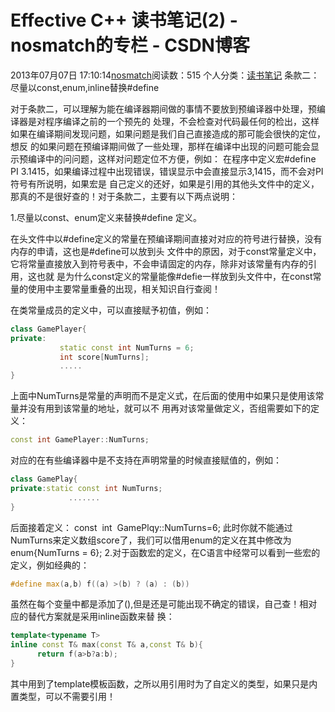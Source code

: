 # Effective C++ 读书笔记(2) - nosmatch的专栏 - CSDN博客
2013年07月07日 17:10:14[nosmatch](https://me.csdn.net/HDUTigerkin)阅读数：515
个人分类：[读书笔记](https://blog.csdn.net/HDUTigerkin/article/category/1432055)
条款二：尽量以const,enum,inline替换#define
> 
对于条款二，可以理解为能在编译器期间做的事情不要放到预编译器中处理，预编译器是对程序编译之前的一个预先的
处理，不会检查对代码最任何的检出，这样如果在编译期间发现问题，如果问题是我们自己直接造成的那可能会很快的定位，想反
的如果问题在预编译期间做了一些处理，那样在编译中出现的问题可能会显示预编译中的问问题，这样对问题定位不方便，例如：
在程序中定义宏#define PI 3.1415，如果编译过程中出现错误，错误显示中会直接显示3,1415，而不会对PI符号有所说明，如果宏是
自己定义的还好，如果是引用的其他头文件中的定义，那真的不是很好查的！对于条款二，主要有以下两点说明：
> 
1.尽量以const、enum定义来替换#define 定义。
> 
在头文件中以#define定义的常量在预编译期间直接对对应的符号进行替换，没有内存的申请，这也是#define可以放到头
文件中的原因，对于const常量定义中，它将常量直接放入到符号表中，不会申请固定的内存，除非对该常量有内存的引用，这也就
是为什么const定义的常量能像#defie一样放到头文件中，在const常量的使用中主要常量重叠的出现，相关知识自行查阅！
> 
在类常量成员的定义中，可以直接赋予初值，例如：
```cpp
class GamePlayer{
private:
           static const int NumTurns = 6;
           int score[NumTurns];
           .....
}
```
> 
上面中NumTurns是常量的声明而不是定义式，在后面的使用中如果只是使用该常量并没有用到该常量的地址，就可以不
用再对该常量做定义，否组需要如下的定义：
> 
```cpp
const int GamePlayer::NumTurns;
```
对应的在有些编译器中是不支持在声明常量的时候直接赋值的，例如：
```cpp
class GamePlay{
private:static const int NumTurns;
             .......
}
```
后面接着定义：
const  int  GamePlqy::NumTurns=6;
此时你就不能通过NumTurns来定义数组score了，我们可以借用enum的定义在其中修改为enum{NumTurns = 6};
2.对于函数宏的定义，在C语言中经常可以看到一些宏的定义，例如经典的：
```cpp
#define max(a,b) f((a) >(b) ? (a) : (b))
```
虽然在每个变量中都是添加了(),但是还是可能出现不确定的错误，自己查！相对应的替代方案就是采用inline函数来替
换：
> 
```cpp
template<typename T>
inline const T& max(const T& a,const T& b){
      return f(a>b?a:b);
}
```
其中用到了template模板函数，之所以用引用时为了自定义的类型，如果只是内置类型，可以不需要引用！

> 
> 
